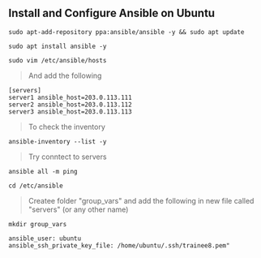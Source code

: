 ## Install and Configure Ansible on Ubuntu
```
sudo apt-add-repository ppa:ansible/ansible -y && sudo apt update
```
```
sudo apt install ansible -y
```
```
sudo vim /etc/ansible/hosts
```
> And add the following
```
[servers]
server1 ansible_host=203.0.113.111
server2 ansible_host=203.0.113.112
server3 ansible_host=203.0.113.113
```

> To check the inventory
```
ansible-inventory --list -y
```

> Try conntect to servers

```
ansible all -m ping
```
```
cd /etc/ansible
```
> Createe folder "group_vars" and add the following in new file called "servers" (or any other name)
``` 
mkdir group_vars
```
```
ansible_user: ubuntu
ansible_ssh_private_key_file: /home/ubuntu/.ssh/trainee8.pem" 
```
